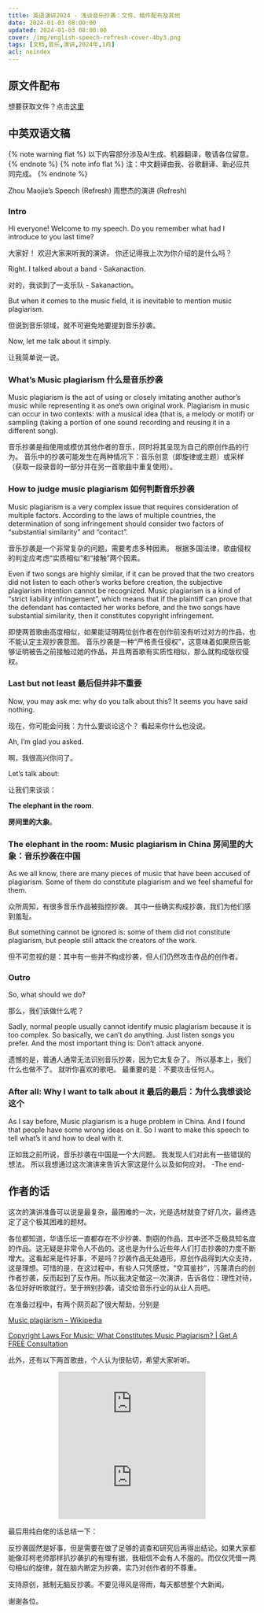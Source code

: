 ```yaml
---
title: 英语演讲2024 - 浅谈音乐抄袭：文件、稿件配布及其他
date: 2024-01-03 08:00:00
updated: 2024-01-03 08:00:00
cover: /img/english-speech-refresh-cover-4by3.png
tags: [文档,音乐,演讲,2024年,1月]
acl: noindex
---
```


## 原文件配布

想要获取文件？点击[这里](/file/英语演讲2024.zip)

## 中英双语文稿

{% note warning flat %}
以下内容部分涉及AI生成、机器翻译，敬请各位留意。
{% endnote %}
{% note info flat %}
注：中文翻译由我、谷歌翻译、新必应共同完成。
{% endnote %}

Zhou Maojie’s Speech (Refresh)
周懋杰的演讲 (Refresh)

### Intro

Hi everyone! Welcome to my speech. Do you remember what had I introduce to you last time?

大家好！ 欢迎大家来听我的演讲。 你还记得我上次为你介绍的是什么吗？

Right. I talked about a band - Sakanaction.

对的，我谈到了一支乐队 - Sakanaction。

But when it comes to the music field, it is inevitable to mention music plagiarism.

但说到音乐领域，就不可避免地要提到音乐抄袭。

Now, let me talk about it simply.

让我简单说一说。

### What’s Music plagiarism 什么是音乐抄袭

Music plagiarism is the act of using or closely imitating another author’s music while representing it as one’s own original work. Plagiarism in music can occur in two contexts: with a musical idea (that is, a melody or motif) or sampling (taking a portion of one sound recording and reusing it in a different song).

音乐抄袭是指使用或模仿其他作者的音乐，同时将其呈现为自己的原创作品的行为。 音乐中的抄袭可能发生在两种情况下：音乐创意（即旋律或主题）或采样（获取一段录音的一部分并在另一首歌曲中重复使用）。

### How to judge music plagiarism 如何判断音乐抄袭

Music plagiarism is a very complex issue that requires consideration of multiple factors. According to the laws of multiple countries, the determination of song infringement should consider two factors of “substantial similarity” and “contact”.

音乐抄袭是一个非常复杂的问题，需要考虑多种因素。 根据多国法律，歌曲侵权的判定应考虑“实质相似”和“接触”两个因素。

Even if two songs are highly similar, if it can be proved that the two creators did not listen to each other’s works before creation, the subjective plagiarism intention cannot be recognized. Music plagiarism is a kind of “strict liability infringement”, which means that if the plaintiff can prove that the defendant has contacted her works before, and the two songs have substantial similarity, then it constitutes copyright infringement.

即使两首歌曲高度相似，如果能证明两位创作者在创作前没有听过对方的作品，也不能认定主观抄袭意图。 音乐抄袭是一种“严格责任侵权”，这意味着如果原告能够证明被告之前接触过她的作品，并且两首歌有实质性相似，那么就构成版权侵权。

### Last but not least 最后但并非不重要

Now, you may ask me: why do you talk about this? It seems you have said nothing.

现在，你可能会问我：为什么要谈论这个？ 看起来你什么也没说。

Ah, I’m glad you asked.

啊，我很高兴你问了。

Let’s talk about:

让我们来谈谈：

**The elephant in the room**.

**房间里的大象**。

### The elephant in the room: Music plagiarism in China 房间里的大象：音乐抄袭在中国

As we all know, there are many pieces of music that have been accused of plagiarism. Some of them do constitute plagiarism and we feel shameful for them.

众所周知，有很多音乐作品被指控抄袭。 其中一些确实构成抄袭，我们为他们感到羞耻。

But something cannot be ignored is: some of them did not constitute plagiarism, but people still attack the creators of the work.

但不可忽视的是：其中有一些并不构成抄袭，但人们仍然攻击作品的创作者。

### Outro

So, what should we do?

那么，我们该做什么呢？

Sadly, normal people usually cannot identify music plagiarism because it is too complex. So basically, we can’t do anything. Just listen songs you prefer. And the most important thing is: Don’t attack anyone.

遗憾的是，普通人通常无法识别音乐抄袭，因为它太复杂了。 所以基本上，我们什么也做不了。 就听你喜欢的歌吧。 最重要的是：不要攻击任何人。

### After all: Why I want to talk about it 最后的最后：为什么我想谈论这个

As I say before, Music plagiarism is a huge problem in China. And I found that people have some wrong ideas on it. So I want to make this speech to tell what’s it and how to deal with it.

正如我之前所说，音乐抄袭在中国是一个大问题。 我发现人们对此有一些错误的想法。 所以我想通过这次演讲来告诉大家这是什么以及如何应对。
-The end-

## 作者的话

这次的演讲准备可以说是最复杂，最困难的一次，光是选材就变了好几次，最终选定了这个极其困难的题材。

各位都知道，华语乐坛一直都存在不少抄袭、剽窃的作品，其中还不乏极具知名度的作品。这无疑是非常令人不齿的。这也是为什么近些年人们打击抄袭的力度不断增大。这看起来是件好事，不是吗？抄袭作品无处遁形，原创作品得到大众支持，这是理想。可惜的是，在这过程中，有些人只凭感觉，“空耳鉴抄”，污蔑清白的创作者抄袭，反而起到了反作用。所以我决定做这一次演讲，告诉各位：理性对待，各位好好听歌就行。至于辨别抄袭，请交给音乐行业的从业人员吧。

在准备过程中，有两个网页起了很大帮助，分别是

[Music plagiarism - Wikipedia](https://en.wikipedia.org/wiki/Music_plagiarism)

[Copyright Laws For Music: What Constitutes Music Plagiarism? | Get A FREE Consultation](https://www.paulandpaul.com/copyright-laws-for-music-what-constitutes-music-plagiarism/)

此外，还有以下两首歌曲，个人认为很贴切，希望大家听听。

<div align=center class="aspect-ratio">
    <iframe src="https://player.bilibili.com/player.html?bvid=BV1wW411n771&page=1&high_quality=1&danmaku=0&autoplay=0"
    scrolling="no"
    border="0"
    frameborder="no"
    framespacing="0"
    high_quality=1
    danmaku=1
    allowfullscreen="true">
    </iframe>
</div>

<div align=center class="aspect-ratio">
    <iframe src="https://player.bilibili.com/player.html?bvid=BV11x411H7UY&page=1&high_quality=1&danmaku=0&autoplay=0"
    scrolling="no"
    border="0"
    frameborder="no"
    framespacing="0"
    high_quality=1
    danmaku=1
    allowfullscreen="true">
    </iframe>
</div>

最后用纯白佬的话总结一下：

反抄袭固然是好事，但是需要在做了足够的调查和研究后再得出结论。如果大家都能像邓柯老师那样扒抄袭扒的有理有据，我相信不会有人不服的。而仅仅凭借一两句相似的旋律，就在脑内断定为抄袭，实乃对创作者的不尊重。

支持原创，抵制无脑反抄袭。不要见得风是得雨，每天都想整个大新闻。

谢谢各位。
